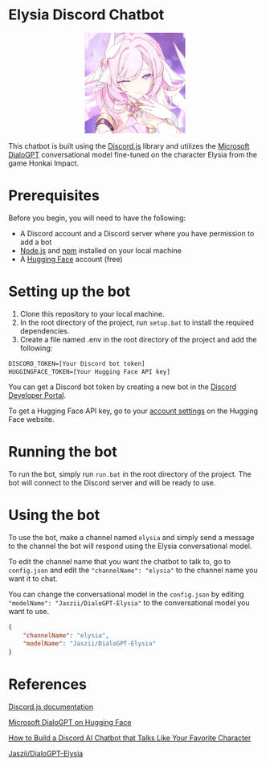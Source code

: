 # Elysia Discord Chatbot
<p align="center">
<img src="Elysia.jpg" alt="Elysia"width="200" height="200">
</p>

This chatbot is built using the [Discord.js](https://discord.js.org/) library and utilizes the [Microsoft DialoGPT](https://huggingface.co/microsoft/DialoGPT-medium) conversational model fine-tuned on the character Elysia from the game Honkai Impact.

# Prerequisites

Before you begin, you will need to have the following:

- A Discord account and a Discord server where you have permission to add a bot
- [Node.js](https://nodejs.org/en/) and [npm](https://www.npmjs.com/) installed on your local machine
- A [Hugging Face](https://huggingface.co/) account (free)

# Setting up the bot

1. Clone this repository to your local machine.
2. In the root directory of the project, run `setup.bat` to install the required dependencies.
3. Create a file named .env in the root directory of the project and add the following:
```
DISCORD_TOKEN=[Your Discord bot token]
HUGGINGFACE_TOKEN=[Your Hugging Face API key]
```
You can get a Discord bot token by creating a new bot in the [Discord Developer Portal](https://discord.com/developers/applications).

To get a Hugging Face API key, go to your [account settings](https://huggingface.co/settings/tokens) on the Hugging Face website.

# Running the bot

To run the bot, simply run `run.bat` in the root directory of the project. The bot will connect to the Discord server and will be ready to use.

# Using the bot

To use the bot, make a channel named `elysia` and simply send a message to the channel the bot will respond using the Elysia conversational model.

To edit the channel name that you want the chatbot to talk to, go to `config.json` and edit the `"channelName": "elysia"` to the channel name you want it to chat.

You can change the conversational model in the `config.json` by editing `"modelName": "Jaszii/DialoGPT-Elysia"` to the conversational model you want to use.
```json
{
    "channelName": "elysia",
    "modelName": "Jaszii/DialoGPT-Elysia"
}
```

# References

[Discord.js documentation](https://discord.js.org/)

[Microsoft DialoGPT on Hugging Face](https://huggingface.co/microsoft/DialoGPT-medium)

[How to Build a Discord AI Chatbot that Talks Like Your Favorite Character](https://www.freecodecamp.org/news/discord-ai-chatbot/)

[Jaszii/DialoGPT-Elysia](https://huggingface.co/Jaszii/DialoGPT-Elysia)
